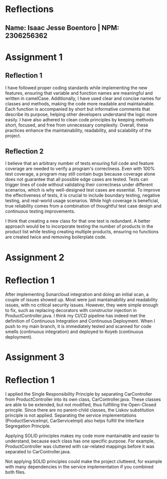# Reflections
## Name: Isaac Jesse Boentoro | NPM: 2306256362

# Assignment 1

## Reflection 1
I have followed proper coding standards while implementing the new features, ensuring that variable and function names are meaningful and written in camelCase. Additionally, I have used clear and concise names for classes and methods, making the code more readable and maintainable. Each function is accompanied by short but informative comments that describe its purpose, helping other developers understand the logic more easily. I have also adhered to clean code principles by keeping methods short, focused, and free from unnecessary complexity. Overall, these practices enhance the maintainability, readability, and scalability of the project.

## Reflection 2
I believe that an arbitrary number of tests ensuring full code and feature coverage are needed to verify a program's correctness. Even with 100% test coverage, a program may still contain bugs because coverage alone does not guarantee that all possible edge cases are tested. Tests can trigger lines of code without validating their correctness under different scenarios, which is why well-designed test cases are essential. To improve the effectiveness of tests, it is crucial to include boundary testing, negative testing, and real-world usage scenarios. While high coverage is beneficial, true reliability comes from a combination of thoughtful test case design and continuous testing improvements.

I think that creating a new class for that one test is redundant. A better approach would be to incorporate testing the number of products in the product list while testing creating multiple products, ensuring no functions are created twice and removing boilerplate code. 

# Assignment 2
 
# Reflection 1
After implementing Sonarcloud integration and doing an initial scan, a couple of issues showed up. Most were just mantainability and readability issues, with no critical security issues. However, they were simple enough to fix, such as replacing decorators with constructor injection in ProductController.java. I think my CI/CD pipeline has indeed met the definition of Continuous Integration and Continuous Deployment. When I push to my main branch, it is immediately tested and scanned for code smells (continuous integration) and deployed to Koyeb (continuous deployment).

# Assignment 3

# Reflection 1
I applied the Single Responsibility Principle by separating CarController from ProductController into its own class, CarController.java. These classes are able to be extended, but not modified, thus fulfilling the Open-Closed princple. Since there are no parent-child classes, the Liskov substitution principle is not applied. Separating the service implementations (ProductServiceImpl, CarServiceImpl) also helps fulfill the Interface Segregation Principle. 

Applying SOLID principles makes my code more mantainable and easier to understand, because each class has one specific purpose. For example, ProductController was cluttered with car-related mappings before it was separated to CarController.java. 

Not applying SOLID principles could make the project clutteerd, for example with many dependencies in the service implementation if you combined both files. 
